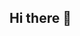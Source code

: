 ## Hi there 👋

<!--
**pratibha12-34/Pratibha12-34** is a ✨ _special_ ✨ repository because its `README.md` (this file) appears on your GitHub profile.

Here are some ideas to get you started:

- 🔭 I’m currently working on ...Autsim screening and child detection
- 🌱 I’m currently learning ... Deep learning ,LLM models,nlp models
- 👯 I’m looking to collaborate on ...
- 🤔 I’m looking for help with ...
- 💬 Ask me about ...
- 📫 How to reach me: ...pratibha122005@gmail.com
- 😄 Pronouns: ...
- ⚡ Fun fact: ...
-->
